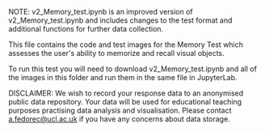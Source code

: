 NOTE: v2_Memory_test.ipynb is an improved version of v2_Memory_test.ipynb and includes changes to the test format and additional functions for further data collection.

This file contains the code and test images for the Memory Test which assesses the user's ability to memorize and recall visual objects.

To run this test you will need to download v2_Memory_test.ipynb and all of the images in this folder and run them in the same file in JupyterLab.

DISCLAIMER: We wish to record your response data to an anonymised public data repository. Your data will be used for educational teaching purposes practising data analysis and visualisation. Please contact a.fedorec@ucl.ac.uk if you have any concerns about data storage.
